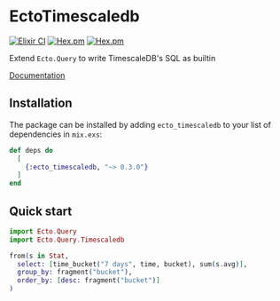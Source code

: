 # EctoTimescaledb

[![Elixir CI](https://github.com/dannypsnl/ecto_timescaledb/actions/workflows/elixir.yml/badge.svg)](https://github.com/dannypsnl/ecto_timescaledb/actions/workflows/elixir.yml)
[![Hex.pm](https://img.shields.io/hexpm/v/ecto_timescaledb.svg?style=flat-square)](https://hex.pm/packages/ecto_timescaledb)
[![Hex.pm](https://img.shields.io/hexpm/dt/ecto_timescaledb.svg?style=flat-square)](https://hex.pm/packages/ecto_timescaledb)

Extend `Ecto.Query` to write TimescaleDB's SQL as builtin

[Documentation](https://hexdocs.pm/ecto_timescaledb/api-reference.html)

## Installation

The package can be installed by adding `ecto_timescaledb` to your list of dependencies in `mix.exs`:

```elixir
def deps do
  [
    {:ecto_timescaledb, "~> 0.3.0"}
  ]
end
```

## Quick start

```elixir
import Ecto.Query
import Ecto.Query.Timescaledb

from(s in Stat,
  select: [time_bucket("7 days", time, bucket), sum(s.avg)],
  group_by: fragment("bucket"),
  order_by: [desc: fragment("bucket")]
)
```
